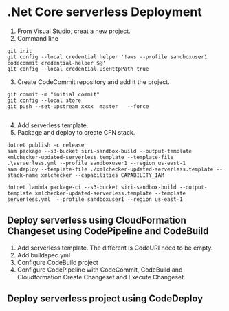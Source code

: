 # .Net Core serverless Deployment
1. From Visual Studio, creat a new project.
2. Command line

```
git init
git config --local credential.helper '!aws --profile sandboxuser1 codecommit credential-helper $@'   
git config --local credential.UseHttpPath true
```
3. Create CodeCommit repository and add it the project.

```
git commit -m "initial commit"
git config --local store
git push --set-upstream xxxx  master   --force


```

4. Add serverless template.
3. Package and deploy to create CFN stack.
```
dotnet publish -c release
sam package --s3-bucket siri-sandbox-build --output-template xmlchecker-updated-serverless.template --template-file .\serverless.yml --profile sandboxuser1 --region us-east-1
sam deploy --template-file ./xmlchecker-updated-serverless.template --stack-name xmlchecker --capabilities CAPABILITY_IAM

dotnet lambda package-ci --s3-bucket siri-sandbox-build --output-template xmlchecker-updated-serverless.template --template serverless.yml  --profile sandboxuser1 --region us-east-1
```
## Deploy serverless using CloudFormation Changeset using CodePipeline and CodeBuild

1. Add serverless template.  The different is CodeURI need to be empty.
2. Add buildspec.yml
3. Configure CodeBuild project
4. Configure CodePipeline with CodeCommit, CodeBuild and Cloudformation Create Changeset and Execute Changeset.

## Deploy serverless project using CodeDeploy

